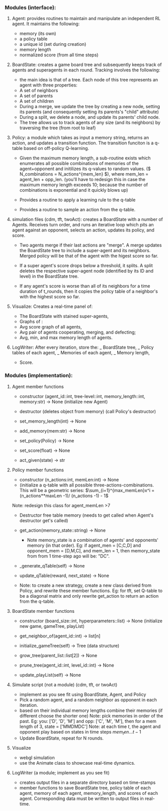 ### Modules (interface):

1. Agent: provides routines to maintain and manipulate an independent RL agent. It maintains the following:

   - memory (its own)
   - a policy table
   - a unique id (set during creation)
   - memory length
   - normalized score (from all time steps)

2. BoardState: creates a game board tree and subsequently keeps track of agents and superagents in each round. Tracking involves the following:

   - the main idea is that of a tree. Each node of this tree represents an agent with three properties:
    * A set of neighbors
    * A set of parents
    * A set of children

    - During a merge, we update the tree by creating a new node, setting its parents (and consequently setting its parents's "child" attribute) 
    - During a split, we delete a node, and update its parents' child node. 
    - The tree allows us to track agents of any size (and its neighbors) by traversing the tree (from root to leaf) 

3. Policy: a module which takes as input a memory string, returns an action, and updates a transition function. The transition funciton is a q-table based on off-policy Q-learning.

   - Given the maximum memory length, a sub-routine exists which enumerates all possible combinations of memories of the agent+opponent and initilizes its q-values to random values. ($ N_combinations = N_actions^{mem_len} $), where mem_len = agent_len + opp_len. (you'll have to redesign this in case the maximum memory length exceeds 10; because the number of combinations is exponential and it quickly blows up)

   - Provides a routine to apply a learning rule to the q-table
   - Provides a routine to sample an action from the q-table.

4. simulation files (cdm, tft, twoAct): creates a BoardState with a number of Agents. Receives turn order, and runs an iterative loop which pits an agent against an opponent, selects an action, updates its policy, and score.

    - Two agents merge if their last actions are "merge". A merge updates the BoardState tree to include a super-agent and its neighbors. Merged policy will be that of the agent with the higest score so far.

   - If a super agent's score drops below a threshold, it splits. A split deletes the respective super-agent node (identified by its ID and level) in the BoardState tree.

   - If any agent's score is worse than all of its neighbors for a time duration of t_rounds, then it copies the policy table of a neighbor's with the highest score so far.

5. Visualize: Creates a real-time panel of: 

   * The BoardState with stained super-agents, 
   * Graphs of :
    - Avg score graph of all agents, 
    - Avg pair of agents cooperating, merging, and defecting; 
    - Avg, min, and max memory length of agents.

6. LogWriter: After every iteration, store the:
   _ BoardState tree,
   _ Policy tables of each agent,
   _ Memories of each agent,
   _ Memory length, 
   -  Score.

### Modules (implementation):

1. Agent
   member functions

   - constructor (agent_id::int, tree-level::int, memory_length::int, memory:str) -> None
     (initialize new Agent)

   - destructor
     (deletes object from memory)
     (call Policy's destructor)

   - set_memory_length(int) -> None
   - add_memory(mem:str) -> None
   - set_policy(Policy) -> None
   - set_score(float) -> None
   - act_given(state) -> str

2. Policy
   member functions

   - constructor (n_actions:int, memLen:int) -> None
    * (initialize a q-table with all possible three-actions-comibinations. This will be a geometric series: $\sum_{i=1}^{max_memLen}x^i = (n_actions**maxLen -1)/ (n_actions -1) - 1$ 

     Note: redesign this class for agent_memLen >7

   - Destructor
     free table memory
     (needs to get called when Agent's destructor get's called)

   - get_action(memory_state::string) -> None

     - Note memory_state is a combination of agents' and opponents' memory (in that order). Eg: if agent_men = [C,C,D] and opponent_mem = [D,M,C], and mem_len = 1, then memory_state from from 1 time-step ago will be: "DC".

   - _generate_qTable(self) -> None
   - update_qTable(reward, next_state) -> None

   - Note: to create a new strategy, create a new class derived from Policy, and rewrite these member functions. Eg: for tft, set Q-table to be a diagonal matrix and only rewrite get_action to return an action from the q-table.

3. BoardState
   member functions

   - constructor (board_size::int, hyperparameters::list) -> None
     (initialize new game, gameTree, playList)

   - get_neighbor_of(agent_id::int) -> list[n]
   - initialize_gameTree(self) -> Tree (data structure)
   - grow_tree(parent_list::list[2]) -> None
   - prune_tree(agent_id::int, level_id::int) -> None
   - update_playList(self) -> None


4. Simulate
   script (not a module) (cdm, tft, or twoAct)
   - implement as you see fit using BoardState, Agent, and Policy
   - Pick a random agent, and a random neighbor as opponent in each iteration. 
   - based on their individual memory lengths combine their memories (if different choose the shorter one) Note: pick memories in order of the past. Eg: you: ['D', 'D', 'M'] and opp: ['C', 'M', 'M'], then for a mem length of 3, state = ['MMDMDC'] 
    Note: at each time $t$, the agent and opponent play based on states in time steps $mem_len...t-1$ 
    - Update BoardState, repeat for N rounds.

5. Visualize

   - webgl simulation
   - use the Animate class to showcase real-time dynamics.

6. LogWriter
   (a module; implement as you see fit)
   - creates output files in a separate directory based on time-stamps
   - member functions to save BoardState tree, policy table of each agent, memory of each agent, memory_length, and scores of each agent. Corresponding data must be written to output files in real-time.
